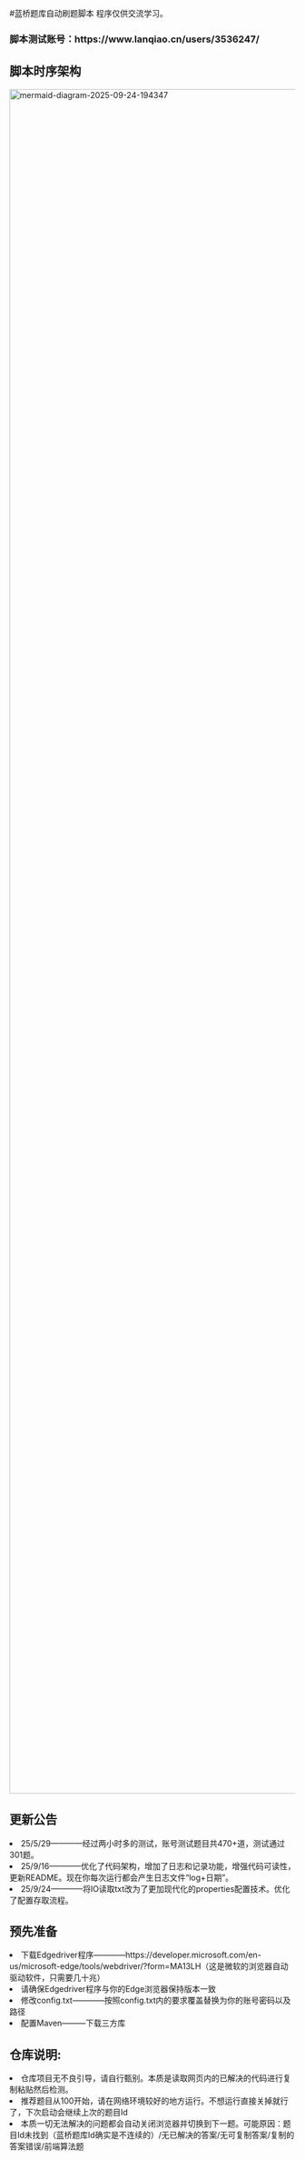 #蓝桥题库自动刷题脚本
程序仅供交流学习。
<h3>脚本测试账号：https://www.lanqiao.cn/users/3536247/</h3>
<h2>脚本时序架构</h2>
<img width="2408" height="3000" alt="mermaid-diagram-2025-09-24-194347" src="https://github.com/user-attachments/assets/eecff3e7-9985-45f0-887b-5baa6c218053" />

<h2>更新公告</h2>
<li>25/5/29————经过两小时多的测试，账号测试题目共470+道，测试通过301题。</li>
<li>25/9/16————优化了代码架构，增加了日志和记录功能，增强代码可读性，更新README。现在你每次运行都会产生日志文件“log+日期”。</li>
<li>25/9/24————将IO读取txt改为了更加现代化的properties配置技术。优化了配置存取流程。</li>
<h2>预先准备</h2>
  <li>下载Edgedriver程序————https://developer.microsoft.com/en-us/microsoft-edge/tools/webdriver/?form=MA13LH（这是微软的浏览器自动驱动软件，只需要几十兆）</li>
  <li>请确保Edgedriver程序与你的Edge浏览器保持版本一致</li>
  <li>修改config.txt————按照config.txt内的要求覆盖替换为你的账号密码以及路径</li>
  <li>配置Maven———下载三方库</li>
<h2>仓库说明:</h2>
<li>仓库项目无不良引导，请自行甄别。本质是读取网页内的已解决的代码进行复制粘贴然后检测。</li>
<li>推荐题目从100开始，请在网络环境较好的地方运行。不想运行直接关掉就行了，下次启动会继续上次的题目Id</li>
<li>本质一切无法解决的问题都会自动关闭浏览器并切换到下一题。可能原因：题目Id未找到（蓝桥题库Id确实是不连续的）/无已解决的答案/无可复制答案/复制的答案错误/前端算法题</li>

